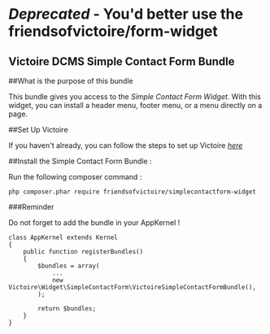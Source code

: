 *Deprecated* - You'd better use the friendsofvictoire/form-widget
============

Victoire DCMS Simple Contact Form Bundle
-------------

##What is the purpose of this bundle

This bundle gives you access to the *Simple Contact Form Widget*.
With this widget, you can install a header menu, footer menu, or a menu directly on a page.

##Set Up Victoire

If you haven't already, you can follow the steps to set up Victoire *[here](https://github.com/Victoire/victoire/blob/master/setup.md)*

##Install the Simple Contact Form Bundle :

Run the following composer command :

    php composer.phar require friendsofvictoire/simplecontactform-widget

###Reminder

Do not forget to add the bundle in your AppKernel !

    class AppKernel extends Kernel
    {
        public function registerBundles()
        {
            $bundles = array(
                ...
                new Victoire\Widget\SimpleContactForm\VictoireSimpleContactFormBundle(),
            );

            return $bundles;
        }
    }
